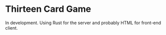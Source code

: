 # Thirteen Card Game
In development. Using Rust for the server and probably HTML for front-end client.